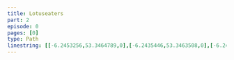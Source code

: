 ```yaml
---
title: Lotuseaters
part: 2
episode: 0
pages: [0]
type: Path
linestring: [[-6.2453256,53.3464789,0],[-6.2435446,53.3463508,0],[-6.243888,53.3447751,0],[-6.2484584,53.3454541,0],[-6.2496172,53.3436863,0],[-6.2494669,53.3436606,0],[-6.2492524,53.3440578,0],[-6.2479864,53.3438272,0],[-6.2488661,53.3425845,0],[-6.2500678,53.3428536,0],[-6.2506263,53.3419855,0],[-6.2511949,53.3420944,0]]
---
```

